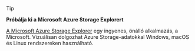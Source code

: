 > [!TIP]
> 
> **Próbálja ki a Microsoft Azure Storage Explorert**
> 
> [A Microsoft Azure Storage Explorer](../articles/vs-azure-tools-storage-manage-with-storage-explorer.md) egy ingyenes, önálló alkalmazás, a Microsoft. Vizuálisan dolgozhat Azure Storage-adatokkal Windows, macOS és Linux rendszereken használható.
> 
> 

